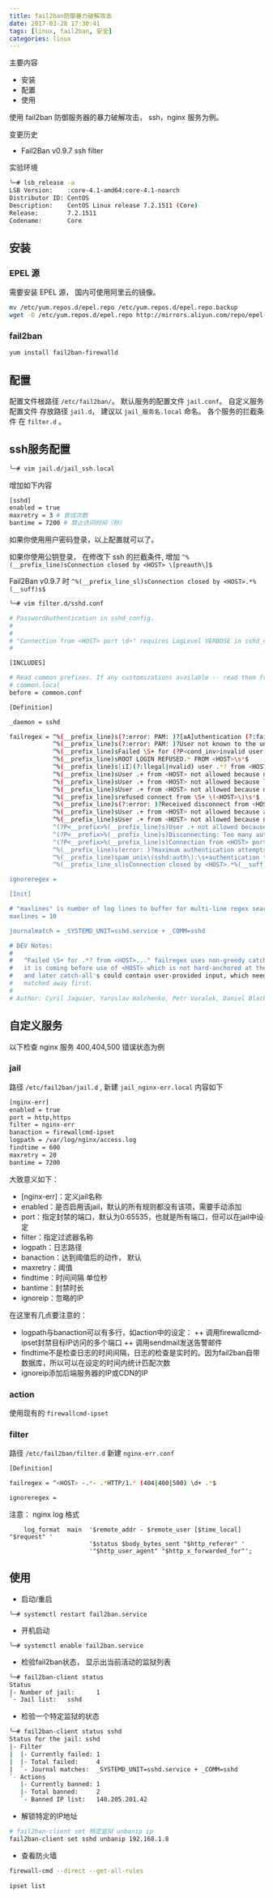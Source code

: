 ```yaml
---
title: fail2ban防御暴力破解攻击
date: 2017-03-28 17:30:41
tags: [linux, fail2ban, 安全]
categories: linux
---
```


主要内容

* 安装
* 配置
* 使用

使用 fail2ban 防御服务器的暴力破解攻击， ssh，nginx 服务为例。

变更历史
* Fail2Ban v0.9.7 ssh filter


<!-- more -->

实验环境 
```sh
╰─# lsb_release -a
LSB Version:    :core-4.1-amd64:core-4.1-noarch
Distributor ID: CentOS
Description:    CentOS Linux release 7.2.1511 (Core) 
Release:        7.2.1511
Codename:       Core

```

## 安装
### EPEL 源
需要安装 EPEL 源， 国内可使用阿里云的镜像。

```sh
mv /etc/yum.repos.d/epel.repo /etc/yum.repos.d/epel.repo.backup
wget -O /etc/yum.repos.d/epel.repo http://mirrors.aliyun.com/repo/epel-7.repo
```
### fail2ban

```sh
yum install fail2ban-firewalld
```

## 配置
配置文件根路径 `/etc/fail2ban/`。 默认服务的配置文件 `jail.conf`。 
自定义服务配置文件 存放路径 `jail.d`， 建议以 `jail_服务名.local` 命名。
各个服务的拦截条件 在 `filter.d` 。

## ssh服务配置

```sh
╰─# vim jail.d/jail_ssh.local 

```

增加如下内容 
```sh
[sshd]
enabled = true
maxretry = 3 # 尝试次数
bantime = 7200 # 禁止访问时间（秒）

```

如果你使用用户密码登录，以上配置就可以了。

如果你使用公钥登录， 在修改下 ssh 的拦截条件, 增加 `^%(__prefix_line)sConnection closed by <HOST> \[preauth\]$`

Fail2Ban v0.9.7 时 `^%(__prefix_line_sl)sConnection closed by <HOST>.*%(__suff)s$`



```sh
╰─# vim filter.d/sshd.conf 
```

```sh
# PasswordAuthentication in sshd_config.
#
#
# "Connection from <HOST> port \d+" requires LogLevel VERBOSE in sshd_config
#

[INCLUDES]

# Read common prefixes. If any customizations available -- read them from
# common.local
before = common.conf

[Definition]

_daemon = sshd

failregex = ^%(__prefix_line)s(?:error: PAM: )?[aA]uthentication (?:failure|error|failed) for .* from <HOST>( via \S+)?\s*$
            ^%(__prefix_line)s(?:error: PAM: )?User not known to the underlying authentication module for .* from <HOST>\s*$
            ^%(__prefix_line)sFailed \S+ for (?P<cond_inv>invalid user )?(?P<user>(?P<cond_user>\S+)|(?(cond_inv)(?:(?! from ).)*?|[^:]+)) from <HOST>(?: port \d+)?(?: ssh\d*)?(?(cond_user):|(?:(?:(?! from ).)*)$)
            ^%(__prefix_line)sROOT LOGIN REFUSED.* FROM <HOST>\s*$
            ^%(__prefix_line)s[iI](?:llegal|nvalid) user .*? from <HOST>(?: port \d+)?\s*$
            ^%(__prefix_line)sUser .+ from <HOST> not allowed because not listed in AllowUsers\s*$
            ^%(__prefix_line)sUser .+ from <HOST> not allowed because listed in DenyUsers\s*$
            ^%(__prefix_line)sUser .+ from <HOST> not allowed because not in any group\s*$
            ^%(__prefix_line)srefused connect from \S+ \(<HOST>\)\s*$
            ^%(__prefix_line)s(?:error: )?Received disconnect from <HOST>: 3: .*: Auth fail(?: \[preauth\])?$
            ^%(__prefix_line)sUser .+ from <HOST> not allowed because a group is listed in DenyGroups\s*$
            ^%(__prefix_line)sUser .+ from <HOST> not allowed because none of user's groups are listed in AllowGroups\s*$
            ^(?P<__prefix>%(__prefix_line)s)User .+ not allowed because account is locked<SKIPLINES>(?P=__prefix)(?:error: )?Received disconnect from <HOST>: 11: .+ \[preauth\]$
            ^(?P<__prefix>%(__prefix_line)s)Disconnecting: Too many authentication failures for .+? \[preauth\]<SKIPLINES>(?P=__prefix)(?:error: )?Connection closed by <HOST> \[preauth\]$
            ^(?P<__prefix>%(__prefix_line)s)Connection from <HOST> port \d+(?: on \S+ port \d+)?<SKIPLINES>(?P=__prefix)Disconnecting: Too many authentication failures for .+? \[preauth\]$
            ^%(__prefix_line)s(error: )?maximum authentication attempts exceeded for .* from <HOST>(?: port \d*)?(?: ssh\d*)? \[preauth\]$
            ^%(__prefix_line)spam_unix\(sshd:auth\):\s+authentication failure;\s*logname=\S*\s*uid=\d*\s*euid=\d*\s*tty=\S*\s*ruser=\S*\s*rhost=<HOST>\s.*$
            ^%(__prefix_line_sl)sConnection closed by <HOST>.*%(__suff)s$  ##增加在这里

ignoreregex =

[Init]

# "maxlines" is number of log lines to buffer for multi-line regex searches
maxlines = 10

journalmatch = _SYSTEMD_UNIT=sshd.service + _COMM=sshd

# DEV Notes:
#
#   "Failed \S+ for .*? from <HOST>..." failregex uses non-greedy catch-all because
#   it is coming before use of <HOST> which is not hard-anchored at the end as well,
#   and later catch-all's could contain user-provided input, which need to be greedily
#   matched away first.
#
# Author: Cyril Jaquier, Yaroslav Halchenko, Petr Voralek, Daniel Black
```

## 自定义服务
以下检查 nginx 服务 400,404,500 错误状态为例



### jail
路径 `/etc/fail2ban/jail.d` , 新建 `jail_nginx-err.local`
内容如下 
```sh
[nginx-err]
enabled = true
port = http,https
filter = nginx-err
banaction = firewallcmd-ipset
logpath = /var/log/nginx/access.log
findtime = 600
maxretry = 20
bantime = 7200
```

大致意义如下：

+ [nginx-err]：定义jail名称
+ enabled：是否启用该jail，默认的所有规则都没有该项，需要手动添加
+ port：指定封禁的端口，默认为0:65535，也就是所有端口，但可以在jail中设定
+ filter：指定过滤器名称
+ logpath：日志路径
+ banaction：达到阈值后的动作， 默认
+ maxretry：阈值
+ findtime：时间间隔 单位秒
+ bantime：封禁时长
+ ignoreip：忽略的IP

在这里有几点要注意的：

+ logpath与banaction可以有多行，如action中的设定：
++ 调用firewallcmd-ipset封禁目标IP访问的多个端口
++ 调用sendmail发送告警邮件
+ findtime不是检查日志的时间间隔，日志的检查是实时的。因为fail2ban自带数据库，所以可以在设定的时间内统计匹配次数
+ ignoreip添加后端服务器的IP或CDN的IP


### action
使用现有的 `firewallcmd-ipset`

### filter
路径 `/etc/fail2ban/filter.d` 新建 `nginx-err.conf`


```sh
[Definition]

failregex = ^<HOST> -.*- .*HTTP/1.* (404|400|500) \d+ .*$

ignoreregex =

```


注意：
nginx log 格式
```
    log_format  main  '$remote_addr - $remote_user [$time_local] "$request" '
                      '$status $body_bytes_sent "$http_referer" '
                      '"$http_user_agent" "$http_x_forwarded_for"';
```

## 使用
* 启动/重启 
```
╰─# systemctl restart fail2ban.service
```

* 开机启动
```
╰─# systemctl enable fail2ban.service
```

* 检验fail2ban状态， 显示出当前活动的监狱列表
```sh
╰─# fail2ban-client status                                                                                                                                                                                  255 ↵
Status
|- Number of jail:      1
`- Jail list:   sshd
```

* 检验一个特定监狱的状态
```sh
╰─# fail2ban-client status sshd 
Status for the jail: sshd
|- Filter
|  |- Currently failed: 1
|  |- Total failed:     4
|  `- Journal matches:  _SYSTEMD_UNIT=sshd.service + _COMM=sshd
`- Actions
   |- Currently banned: 1
   |- Total banned:     2
   `- Banned IP list:   140.205.201.42
```

* 解锁特定的IP地址
```sh
# fail2ban-client set 特定监狱 unbanip ip
fail2ban-client set sshd unbanip 192.168.1.8
```

* 查看防火墙
```sh
firewall-cmd --direct --get-all-rules
  
ipset list
```



